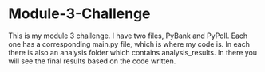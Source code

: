 # Module-3-Challenge
This is my module 3 challenge. I have two files, PyBank and PyPoll. Each one has a corresponding main.py file, which is where my code is.
In each there is also an analysis folder which contains analysis_results.
In there you will see the final results based on the code written.
